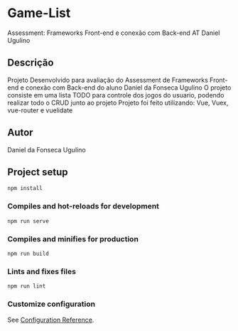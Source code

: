 # Game-List

Assessment: Frameworks Front-end e conexão com Back-end AT Daniel Ugulino

## Descrição

Projeto Desenvolvido para avaliação do Assessment de Frameworks Front-end e conexão com Back-end
do aluno Daniel da Fonseca Ugulino
O projeto consiste em uma lista TODO para controle dos jogos do usuario, podendo realizar todo o CRUD junto ao projeto
Projeto foi feito utilizando: Vue, Vuex, vue-router e vuelidate

## Autor

Daniel da Fonseca Ugulino

## Project setup
```
npm install
```

### Compiles and hot-reloads for development
```
npm run serve
```

### Compiles and minifies for production
```
npm run build
```

### Lints and fixes files
```
npm run lint
```

### Customize configuration
See [Configuration Reference](https://cli.vuejs.org/config/).

